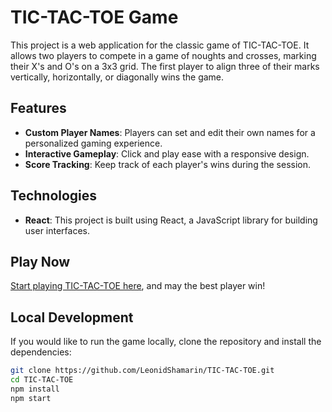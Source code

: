 # TIC-TAC-TOE Game

This project is a web application for the classic game of TIC-TAC-TOE. It allows two players to compete in a game of noughts and crosses, marking their X's and O's on a 3x3 grid. The first player to align three of their marks vertically, horizontally, or diagonally wins the game.

## Features

- **Custom Player Names**: Players can set and edit their own names for a personalized gaming experience.
- **Interactive Gameplay**: Click and play ease with a responsive design.
- **Score Tracking**: Keep track of each player's wins during the session.

## Technologies

- **React**: This project is built using React, a JavaScript library for building user interfaces.

## Play Now

[Start playing TIC-TAC-TOE here](https://tic-tac-toe-delta-sooty.vercel.app/), and may the best player win!

## Local Development

If you would like to run the game locally, clone the repository and install the dependencies:

```bash
git clone https://github.com/LeonidShamarin/TIC-TAC-TOE.git
cd TIC-TAC-TOE
npm install
npm start